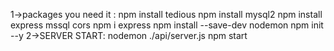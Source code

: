 1->packages  you need it :
npm install tedious
npm install mysql2
npm install express mssql cors
npm i express
npm install --save-dev nodemon
npm init --y
2->SERVER START:
nodemon ./api/server.js
npm start
 
